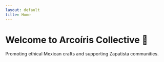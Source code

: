 ```yaml
---
layout: default
title: Home
---
```

# Welcome to Arcoíris Collective 🌈
Promoting ethical Mexican crafts and supporting Zapatista communities.
